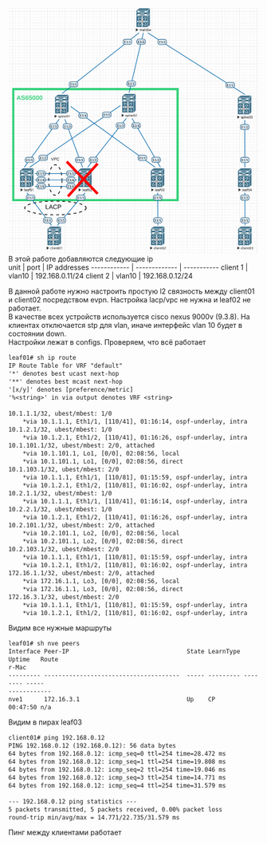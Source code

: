 ![Архитектура сети](https://github.com/Roman2dot0/training-otus/blob/master/ex6.%20VXLAN%20type%202/vxlan_type2.png)   
В этой работе добавляются следующие ip    
unit | port | IP addresses
------------ | ------------- | -----------
client 1 | vlan10 | 192.168.0.11/24
client 2 | vlan10 | 192.168.0.12/24
    
В данной работе нужно настроить простую l2 связность между client01 и client02 посредством evpn. Настройка lacp/vpc не нужна и leaf02 не работает.    
В качестве всех устройств используется cisco nexus 9000v (9.3.8). На клиентах отключается stp для vlan, иначе интерфейс vlan 10 будет в состоянии down.     
Настройки лежат в configs. Проверяем, что всё работает    


```
leaf01# sh ip route 
IP Route Table for VRF "default"
'*' denotes best ucast next-hop
'**' denotes best mcast next-hop
'[x/y]' denotes [preference/metric]
'%<string>' in via output denotes VRF <string>

10.1.1.1/32, ubest/mbest: 1/0
    *via 10.1.1.1, Eth1/1, [110/41], 01:16:14, ospf-underlay, intra
10.1.2.1/32, ubest/mbest: 1/0
    *via 10.1.2.1, Eth1/2, [110/41], 01:16:26, ospf-underlay, intra
10.1.101.1/32, ubest/mbest: 2/0, attached
    *via 10.1.101.1, Lo1, [0/0], 02:08:56, local
    *via 10.1.101.1, Lo1, [0/0], 02:08:56, direct
10.1.103.1/32, ubest/mbest: 2/0
    *via 10.1.1.1, Eth1/1, [110/81], 01:15:59, ospf-underlay, intra
    *via 10.1.2.1, Eth1/2, [110/81], 01:16:02, ospf-underlay, intra
10.2.1.1/32, ubest/mbest: 1/0
    *via 10.1.1.1, Eth1/1, [110/41], 01:16:14, ospf-underlay, intra
10.2.2.1/32, ubest/mbest: 1/0
    *via 10.1.2.1, Eth1/2, [110/41], 01:16:26, ospf-underlay, intra
10.2.101.1/32, ubest/mbest: 2/0, attached
    *via 10.2.101.1, Lo2, [0/0], 02:08:56, local
    *via 10.2.101.1, Lo2, [0/0], 02:08:56, direct
10.2.103.1/32, ubest/mbest: 2/0
    *via 10.1.1.1, Eth1/1, [110/81], 01:15:59, ospf-underlay, intra
    *via 10.1.2.1, Eth1/2, [110/81], 01:16:02, ospf-underlay, intra
172.16.1.1/32, ubest/mbest: 2/0, attached
    *via 172.16.1.1, Lo3, [0/0], 02:08:56, local
    *via 172.16.1.1, Lo3, [0/0], 02:08:56, direct
172.16.3.1/32, ubest/mbest: 2/0
    *via 10.1.1.1, Eth1/1, [110/81], 01:15:59, ospf-underlay, intra
    *via 10.1.2.1, Eth1/2, [110/81], 01:16:02, ospf-underlay, intra
```

Видим все нужные маршруты

```
leaf01# sh nve peers
Interface Peer-IP                                 State LearnType Uptime   Route
r-Mac       
--------- --------------------------------------  ----- --------- -------- -----
------------
nve1      172.16.3.1                              Up    CP        00:47:50 n/a 
```

Видим в пирах leaf03

```
client01# ping 192.168.0.12
PING 192.168.0.12 (192.168.0.12): 56 data bytes
64 bytes from 192.168.0.12: icmp_seq=0 ttl=254 time=28.472 ms
64 bytes from 192.168.0.12: icmp_seq=1 ttl=254 time=19.808 ms
64 bytes from 192.168.0.12: icmp_seq=2 ttl=254 time=19.046 ms
64 bytes from 192.168.0.12: icmp_seq=3 ttl=254 time=14.771 ms
64 bytes from 192.168.0.12: icmp_seq=4 ttl=254 time=31.579 ms

--- 192.168.0.12 ping statistics ---
5 packets transmitted, 5 packets received, 0.00% packet loss
round-trip min/avg/max = 14.771/22.735/31.579 ms
```

Пинг между клиентами работает
